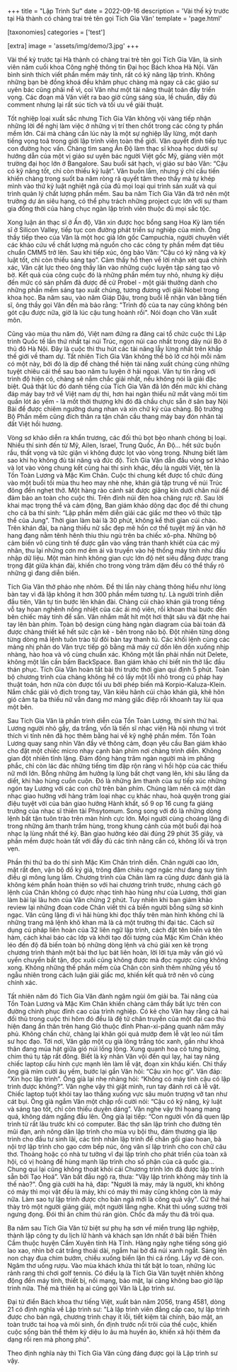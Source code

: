 +++
title = "Lập Trình Sư"
date = 2022-09-16
description = 'Vài thế kỷ trước tại Hà thành có chàng trai trẻ tên gọi Tích Gia Văn'
template = 'page.html'

[taxonomies]
categories = ['test']

[extra]
image = 'assets/img/demo/3.jpg'
+++

Vài thế kỷ trước tại Hà thành có chàng trai trẻ tên gọi Tích Gia Văn, là sinh viên năm cuối khoa Công nghệ thông tin Đại học Bách khoa Hà Nội. Văn bình sinh thích viết phần mềm máy tính, rất có kỹ năng lập trình. Không những bạn bè đồng khoá đều khâm phục chàng mà ngay cả các giáo sư uyên bác cũng phải nể vì, coi Văn như một tài năng thuật toán đầy triển vọng. Các đoạn mã Văn viết ra bao giờ cũng sáng sủa, lề chuẩn, đầy đủ comment nhưng lại rất súc tích và tối ưu về giải thuật.

Tốt nghiệp loại xuất sắc nhưng Tích Gia Văn không vội vàng tiếp nhận những lời đề nghị làm việc ở những vị trí then chốt trong các công ty phần mềm lớn. Cái mà chàng cần lúc này là một sự nghiệp lẫy lừng, một danh tiếng vọng toả trong giới lập trình viên toàn thế giới. Văn quyết định tiếp tục con đường học vấn. Chàng tìm sang Ấn Độ làm thạc sĩ khoa học dưới sự hướng dẫn của một vị giáo sư uyên bác người Việt gốc Mỹ, giảng viên một trường đại học lớn ở Bangalore. Sau buổi sát hạch, vị giáo sư bảo Văn: “Cậu có kỹ năng tốt, chỉ còn thiếu kỷ luật”. Văn buồn lắm, nhưng ý chí cầu tiến khiến chàng trong suốt ba năm ròng rã quyết tâm theo thầy mà tự khép mình vào thứ kỷ luật nghiệt ngã của đủ mọi loại qui trình sản xuất và qui trình quản lý chất lượng phần mềm. Sau ba năm Tích Gia Văn đã trở nên một trưởng dự án siêu hạng, có thể phụ trách những project cực lớn với sự tham gia đồng thời của hàng chục ngàn lập trình viên thuộc đủ mọi sắc tộc.

Xong luận án thạc sĩ ở Ấn độ, Văn xin được học bổng sang Hoa Kỳ làm tiến sĩ ở Silicon Valley, tiếp tục con đường phát triển sự nghiệp của mình. Ông thầy tiếp theo của Văn là một học giả lớn gốc Campuchia, người chuyên viết các khảo cứu về chất lượng mã nguồn cho các công ty phần mềm đạt tiêu chuẩn CMM5 trở lên. Sau khi tiếp xúc, ông bảo Văn: “Cậu có kỹ năng và kỷ luật tốt, chỉ còn thiếu sáng tạo”. Cảm thấy hổ thẹn về lời nhận xét quá chính xác, Văn cật lực theo ông thầy lăn vào những cuộc luyện tập sáng tạo vô bờ. Kết quả của công cuộc đó là những phần mềm tuy nhỏ, nhưng kỳ diệu đến mức có sản phẩm đã được đề cử Probel - một giải thưởng dành cho những phần mềm sáng tạo xuất chúng, tương đương với giải Nobel trong khoa học. Ba năm sau, vào năm Giáp Dậu, trong buổi lễ nhận văn bằng tiến sĩ, ông thầy gọi Văn đến mà bảo rằng: "Trình độ của ta nay cũng không bén gót cậu được nữa, giờ là lúc cậu tung hoành rồi". Nói đoạn cho Văn xuất môn.

Cũng vào mùa thu năm đó, Việt nam đứng ra đăng cai tổ chức cuộc thi Lập trình Quốc tế lần thứ nhất tại núi Trúc, ngọn núi cao nhất trong dãy núi Bò ở thủ đô Hà Nội. Đây là cuộc thi thu hút các tài năng lẫy lừng nhất trên khắp thế giới về tham dự. Tất nhiên Tích Gia Văn không thể bỏ lỡ cơ hội mỗi năm có một này, bởi đó là dịp để chàng thể hiện tài năng xuất chúng cùng những tuyệt chiêu cái thế sau bao năm tu luyện ở hải ngoại. Văn tự tin rằng với trình độ hiện có, chàng sẽ nắm chắc giải nhất, nếu không nói là giải đặc biệt. Quả thật lúc đó danh tiếng của Tích Gia Văn đã lớn đến mức khi chàng đáp máy bay trở về Việt nam dự thi, hơn hai ngàn thiếu nữ mắt vàng môi tím quần lót áo yếm - là mốt thời thượng khi đó đã chầu chực sẵn ở sân bay Nội Bài để được chiêm ngưỡng dung nhan và xin chữ ký của chàng. Bộ trưởng Bộ Phần mềm cũng đích thân ra tận chân cầu thang máy bay đón nhân tài đất Việt hồi hương.

Vòng sơ khảo diễn ra khẩn trương, các đối thủ bọt bèo nhanh chóng bị loại. Nhiều thí sinh đến từ Mỹ, Ailen, Israel, Trung Quốc, Ấn Độ… hết sức buồn rầu, thất vọng và tức giận vì không được lọt vào vòng trong. Nhưng biết làm sao khi họ không đủ tài năng và đức độ. Tích Gia Văn dẫn đầu vòng sơ khảo và lọt vào vòng chung kết cùng hai thí sinh khác, đều là người Việt, tên là Tồn Toàn Lương và Mặc Kim Chân. Cuộc thi chung kết được tổ chức đúng vào một buổi tối mùa thu heo may nhè nhẹ, khán giả tập trung về núi Trúc đông đến nghẹt thở. Một hàng rào cảnh sát được giăng kín dưới chân núi để đảm bảo an toàn cho cuộc thi. Trên đỉnh núi đèn hoa chăng rực rỡ. Sau lời khai mạc trọng thể và cảm động, Ban giám khảo dõng dạc đọc đề thi chung cho cả ba thí sinh: “Lập phần mềm diễn giải các giấc mơ theo vô thức tập thể của Jung”. Thời gian làm bài là 30 phút, không kể thời gian cúi chào. Trên khán đài, ba nàng thiếu nữ sắc đẹp mê hồn cơ thể tuyệt mỹ ăn vận hở hang đang nằm tênh hênh thiu thiu ngủ trên ba chiếc xô-pha. Những bộ cảm biến vô cùng tinh tế được gắn vào vầng trán thanh khiết của các mỹ nhân, thu lại những cơn mơ êm ái và truyền vào hệ thống máy tính như đầu nhập dữ liệu. Một màn hình không gian cực lớn độ nét siêu đẳng được trang trọng đặt giữa khán đài, khiến cho trong vòng trăm dặm đều có thể thấy rõ những gì đang diễn biến.

Tích Gia Văn thở phảo nhẹ nhõm. Đề thi lần này chàng thông hiểu như lòng bàn tay vì đã lập không ít hơn 300 phần mềm tương tự. Là người trình diễn đầu tiên, Văn tự tin bước lên khán đài. Chàng cúi chào khán giả trong tiếng vỗ tay hoan nghênh nồng nhiệt của các ái mộ viên, rồi khoan thai bước đến bên chiếc máy tính để sẵn. Văn nhắm mắt hít một hơi thật sâu và đặt nhẹ hai tay lên bàn phím. Toàn bộ design cùng hàng ngàn diagram của bài toán đã được chàng thiết kế hết sức cặn kẽ - bên trong não bộ. Đột nhiên từng dòng từng dòng mã lệnh tuôn trào từ đôi bàn tay thanh tú. Các khối lệnh cùng các mảng nhị phân do Văn trực tiếp gõ bằng mã máy cứ dồn lên dồn xuống nhịp nhàng, hào hoa và vô cùng chuẩn xác. Không một lần phải nhấn nút Delete, không một lần cần bấm BackSpace. Ban giám khảo chỉ biết nín thở lắc đầu thán phục. Tích Gia Văn hoàn tất bài thi trước thời gian qui định 5 phút. Toàn bộ chương trình của chàng không hề có lấy một lỗi nhỏ trong cú pháp hay thuật toán, hơn nữa còn được tối ưu bởi phép biến mã Korpio-Kaluza-Klein. Nắm chắc giải vô địch trong tay, Văn kiêu hãnh cúi chào khán giả, khẽ hôn gió cảm tạ ba thiếu nữ vẫn đang mơ màng giấc điệp rồi khoanh tay lùi qua một bên.

Sau Tích Gia Văn là phần trình diễn của Tồn Toàn Lương, thí sinh thứ hai. Lương người nhỏ gầy, da trắng, vốn là tiến sĩ nhạc viện Hà nội nhưng vì trót thích vi tính nên đã học thêm bằng hai về kỹ nghệ phần mềm. Tồn Toàn Lương quay sang nhìn Văn đầy vẻ thông cảm, đoạn yêu cầu Ban giám khảo cho đặt một chiếc micro nhạy cạnh bàn phím nơi chàng trình diễn. Không gian đột nhiên tĩnh lặng. Đám đông hàng trăm ngàn người mà im phăng phắc, chỉ còn lác đác những tiếng tim đập rộn ràng vì hồi hộp của các thiếu nữ mới lớn. Bỗng những âm hưởng lạ lùng bất chợt vang lên, khi sâu lắng da diết, khi hào hùng cuồn cuộn. Đó là những âm thanh của sự tiếp xúc những ngón tay Lương với các con chữ trên bàn phím. Chúng làm nên cả một dàn nhạc giao hưởng với hàng trăm loại nhạc cụ khác nhau, hoà quyện trong giai điệu tuyệt vời của bản giao hưởng Hành khất, số 9 op 16 cung fa giáng trưởng của nhạc sĩ thiên tài Phsytomum. Song song với đó là những dòng lệnh bất tận tuôn trào trên màn hình cực lớn. Mọi người cùng choáng lặng đi trong những âm thanh trầm hùng, trong khung cảnh của một buổi đại hoà nhạc lạ lùng nhất thế kỷ. Bàn giao hưởng kéo dài đúng 29 phút 35 giây, và phần mềm được hoàn tất với đầy đủ các tính năng cần có, không lỗi và trọn vẹn.

Phần thi thứ ba do thí sinh Mặc Kim Chân trình diễn. Chân người cao lớn, mặt rất đen, vận bộ đồ ký giả, trông đăm chiêu ngơ ngác như đang suy tính điều gì mông lung lắm. Chương trình của Chân làm ra cũng được đánh giá là không kém phần hoàn thiện so với hai chương trình trước, nhưng cách gõ lệnh của Chân không có được nhạc tính hào hùng như của Lương, thời gian làm bài lại lâu hơn của Văn chừng 2 phút. Tuy nhiên khi ban giám khảo review lại những đoạn code Chân viết thì cả biển người bỗng sững sờ kinh ngạc. Văn cũng lặng đi vì hãi hùng khi đọc thấy trên màn hình không chỉ là những trang mã lệnh khô khan mà là cả một trường thi đại tác. Cách sử dụng cú pháp liên hoàn của 32 liên ngữ lập trình, cách đặt tên biến và tên hàm, cách khai báo các lớp và khởi tạo đối tượng của Mặc Kim Chân khéo léo đến độ đã biến toàn bộ những dòng lệnh và chú giải xen kẽ trong chương trình thành một bài thơ lục bát liên hoàn, lời lời tựa mây vần gió vũ uyển chuyển bất tận, đọc xuôi cũng không được mà đọc ngược cũng không xong. Không những thế phần mềm của Chân còn sinh thêm những yếu tố ngẫu nhiên trong cách luận giải giấc mơ, khiến kết quả trở nên vô cùng chính xác.

Tất nhiên năm đó Tích Gia Văn đành ngậm ngùi ôm giải ba. Tài năng của Tồn Toàn Lương và Mặc Kim Chân khiến chàng cảm thấy bất lực trên con đường chinh phục đỉnh cao của trình nghiệp. Có kẻ cho Văn hay rằng cả hai đối thủ trong cuộc thi hôm đó đều là đệ tử chân truyền của một đại cao thủ hiện đang ẩn thân trên hang Gió thuộc đỉnh Phan-xi-păng quanh năm mây phủ. Không chần chừ, chàng lại khăn gói quả mướp đem lễ vật leo núi tầm sư học đạo. Tới nơi, Văn gặp một cụ già lông trắng tóc xanh, gần như khoả thân đang múa hát giữa gió núi lồng lộng. Xung quanh hoa cỏ tưng bừng, chim thú tụ tập rất đông. Biết là kỳ nhân Văn vội đến quì lạy, hai tay nâng chiếc laptop cấu hình cực mạnh lên làm lễ vật, đoạn xin khấu kiến. Chỉ thấy ông già mỉm cười âu yếm, bước lại gần Văn hỏi: “Cậu xin học gì”. Văn đáp: “Xin học lập trình”. Ông già lại nhẹ nhàng hỏi: “Không có máy tính cậu có lập trình được không?”. Văn nghe vậy thì giật mình, run tay đánh rơi cả lễ vật. Chiếc laptop tuột khỏi tay lao thẳng xuống vực sâu muôn trượng vỡ tan như cát bụi. Ông già ngắm Văn một chặp rồi cười nói: “Cậu có kỹ năng, kỷ luật và sáng tạo tốt, chỉ còn thiếu duyên dáng”. Văn nghe vậy thì hoang mang quá, không dám ngẩng đầu lên. Ông già lại tiếp: “Con người vốn đã quen lập trình từ rất lâu trước khi có computer. Bác thợ săn lập trình cho đường tên mũi đạn, anh nông dân lập trình cho mùa vụ bội thu, đám thương gia lập trình cho đầu tư sinh lãi, các tình nhân lập trình để chăn gối giao hoan, bà nội trợ lập trình cho gạo cơm bếp núc, ông văn sĩ lập trình cho con chữ câu thơ. Thoảng hoặc có nhà tư tưởng vĩ đại lập trình cho phát triển của toàn xã hội, có vị hoàng đế hùng mạnh lập trình cho số phận của cả quốc gia… Chung qui lại cũng không thoát khỏi cái Chương trình lớn đã được lập trình sẵn bởi Tạo Hoá”. Văn bắt đầu ngộ ra, thưa: "Vậy lập trình không máy tính là thế nào?". Ông già cười ha hả, đáp: "Người là máy, máy là người, khi không có máy thì mọi vật đều là máy, khi có máy thì máy cũng không còn là máy nữa. Làm sao tự lập trình được cho bản ngã mới là công quả vậy". Cứ thế hai thày trò một người giảng giải, một người lắng nghe. Khát thì uống sương trời ngưng đọng. Đói thì ăn chim thú rán giòn. Chốc đà mấy thu đã trôi qua.

Ba năm sau Tích Gia Văn từ biệt sư phụ hạ sơn về miền trung lập nghiệp, thành lập công ty du lịch lữ hành và khách sạn lớn nhất ở bãi biển Thiên Cầm thuộc huyện Cẩm Xuyên tỉnh Hà Tĩnh. Hàng ngày nghe tiếng sóng gió lao xao, nhìn bờ cát trắng thoải dài, ngắm hai bờ đá núi xanh ngắt. Sáng lên non chạy đua chim bướm, chiều xuống biển lặn thi cá rồng. Lấy vợ đẻ con. Ngâm thơ uống rượu. Vào mùa khách khứa thì tất bật lo toan, những lúc rảnh rang thì chơi golf tennis. Có điều lạ là Tích Gia Văn tuyệt nhiên không động đến máy tính, thiết bị, nối mạng, bảo mật, lại càng không bao giờ lập trình nữa. Thế mà thiên hạ ai cũng gọi Văn là Lập trình sư.

Đại từ điển Bách khoa thư tiếng Việt, xuất bản năm 2056, trang 4581, dòng 21 có định nghĩa về Lập trình sư: "Là lập trình viên đẳng cấp cao, tự lập trình được cho bản ngã, chương trình chạy ít lỗi, tiết kiệm tài chính, bảo mật, an toàn trước tai hoạ và môi sinh, ổn định trước nổi trôi của thế cuộc, khiến cuộc sống bản thể thêm kỳ diệu lo âu mà huyền ảo, khiến xã hội thêm đa dạng rối ren mà phong phú".

Theo định nghĩa này thì Tích Gia Văn cũng đáng được gọi là Lập trình sư vậy.
